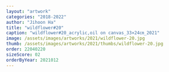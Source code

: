```yaml
---
layout: "artwork"
categories: "2018-2022"
author: "Jihoon Ha"
title: "wildflower#20"
caption: "wildflower#20_acrylic,oil on canvas_33×24㎝_2021"
image: /assets/images/artworks/2021/wildflower-20.jpg
thumb: /assets/images/artworks/2021/thumbs/wildflower-20.jpg
order: 22040220
sizeScore: 02
orderByYear: 2021012
---
```


